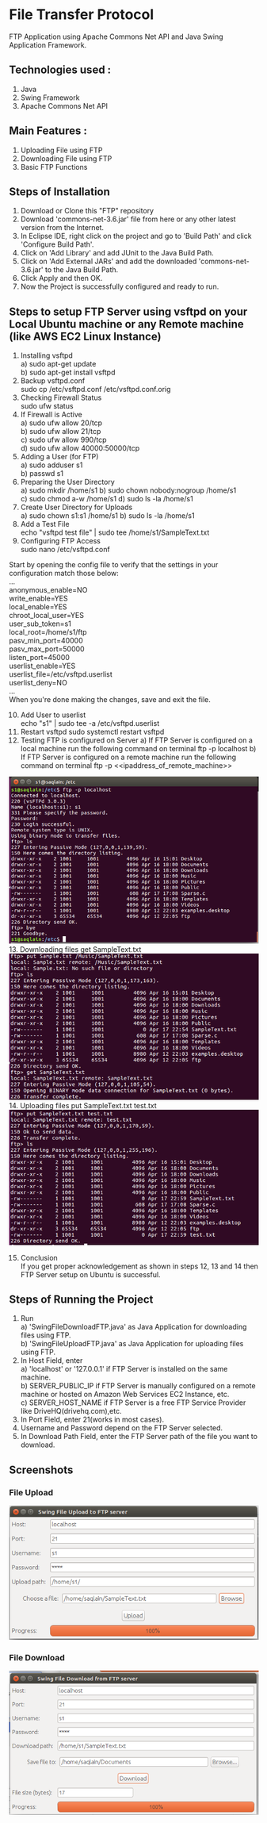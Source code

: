 # File Transfer Protocol
FTP Application using Apache Commons Net API and Java Swing Application Framework. 

## Technologies used :
1. Java
2. Swing Framework
3. Apache Commons Net API

## Main Features : 
1. Uploading File using FTP
2. Downloading File using FTP
3. Basic FTP Functions

## Steps of Installation 
1. Download or Clone this "FTP" repository
2. Download 'commons-net-3.6.jar' file from here or any other latest version from the Internet.
3. In Eclipse IDE, right click on the project and go to 'Build Path' and click 'Configure Build Path'.
4. Click on 'Add Library' and add JUnit to the Java Build Path.
5. Click on 'Add External JARs' and add the downloaded 'commons-net-3.6.jar' to the Java Build Path.
6. Click Apply and then OK.
7. Now the Project is successfully configured and ready to run.

## Steps to setup FTP Server using vsftpd on your Local Ubuntu machine or any Remote machine (like AWS EC2 Linux Instance)
1. Installing vsftpd  
 a) sudo apt-get update  
 b) sudo apt-get install vsftpd  
2. Backup vsftpd.conf  
  sudo cp /etc/vsftpd.conf /etc/vsftpd.conf.orig  
3. Checking Firewall Status  
  sudo ufw status  
4. If Firewall is Active    
 a) sudo ufw allow 20/tcp  
 b) sudo ufw allow 21/tcp  
 c) sudo ufw allow 990/tcp  
 d) sudo ufw allow 40000:50000/tcp  
5. Adding a User (for FTP)  
 a) sudo adduser s1  
 b) passwd s1
6. Preparing the User Directory  
 a) sudo mkdir /home/s1
 b) sudo chown nobody:nogroup /home/s1  
 c) sudo chmod a-w /home/s1
 d) sudo ls -la /home/s1     
7. Create User Directory for Uploads    
 a) sudo chown s1:s1 /home/s1
 b) sudo ls -la /home/s1
8. Add a Test File  
 echo "vsftpd test file" | sudo tee /home/s1/SampleText.txt     
9. Configuring FTP Access  
 sudo nano /etc/vsftpd.conf    
  
 Start by opening the config file to verify that the settings in your configuration match those below:  
 ...  
 anonymous_enable=NO  
 write_enable=YES  
 local_enable=YES  
 chroot_local_user=YES  
 user_sub_token=s1  
 local_root=/home/s1/ftp  
 pasv_min_port=40000  
 pasv_max_port=50000  
 listen_port=45000  
 userlist_enable=YES  
 userlist_file=/etc/vsftpd.userlist  
 userlist_deny=NO  
 ...  
 When you're done making the changes, save and exit the file.  
 
10. Add User to userlist  
   echo "s1" | sudo tee -a /etc/vsftpd.userlist  
11. Restart vsftpd 
   sudo systemctl restart vsftpd    
12. Testing FTP is configured on Server
   a) If FTP Server is configured on a local machine run the following command on terminal 
   ftp -p localhost
   b) If FTP Server is configured on a remote machine run the following command on terminal 
   ftp -p <<ipaddress_of_remote_machine>>
   
   ![Testing on Server](/screenshots/localhost_test.png)  
13. Downloading files
	get SampleText.txt    
	![GET](/screenshots/get.png)
14. Uploading files
	put SampleText.txt test.txt 
	![PUT](/screenshots/put.png)
	
15. Conclusion  
	If you get proper acknowledgement as shown in steps 12, 13 and 14 then FTP Server setup on Ubuntu is successful. 

## Steps of Running the Project
1. Run  
	a) 'SwingFileDownloadFTP.java' as Java Application for downloading files using FTP.  
	b) 'SwingFileUploadFTP.java' as Java Application for uploading files using FTP.  
2. In Host Field, enter  
	a) 'localhost' or '127.0.0.1' if FTP Server is installed on the same machine.  
	b) SERVER_PUBLIC_IP if FTP Server is manually configured on a remote machine or hosted on Amazon Web Services EC2 Instance, etc.    
	c) SERVER_HOST_NAME if FTP Server is a free FTP Service Provider like DriveHQ(drivehq.com),etc.  
3. In Port Field, enter 21(works in most cases).
4. Username and Password depend on the FTP Server selected.
5. In Download Path Field, enter the FTP Server path of the file you want to download. 

## Screenshots
### File Upload
![File Upload](/screenshots/localhost_upload.png )

### File Download
![File Download](/screenshots/localhost_download.png)
